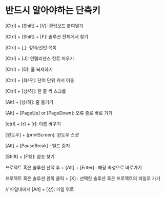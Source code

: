 # 반드시 알아야하는 단축키

[Ctrl] + [Shift] + [V]: 클립보드 붙여넣기

[Ctrl] + [Shift] + [F]: 솔루션 전체에서 찾기

[Ctrl] + [,]: 정의/선언 목록

[Ctrl] + [J]: 인텔리센스 힌트 띄우기

[Ctrl] + [D]: 줄 복제하기

[Ctrl] + [좌/우]: 단어 단위 커서 이동

[Ctrl] + [상/하]: 한 줄 씩 스크롤

[Alt] + [상/하]: 줄 옮기기

[Alt] + [PageUp] or [PageDown]: 오류 줄로 바로 가기

[ctrl] + [r] + [r]: 이름 바꾸기




[윈도우] + [printScreen]: 윈도우 스샷 

[Alt] + [PauseBreak] : 빌드 중지


[Shift] + [F12]: 참조 찾기

프로젝트 혹은 솔루션 선택 후 + [Alt] + [Enter] : 해당 속성으로 바로가기 

프로젝트 혹은 솔루션 왼쪽 클릭 + [X] : 선택한 솔루션 혹은 프로젝트의 파일로 가기


// 파일내에서 
[Alt] + [상]: 파일 위로 